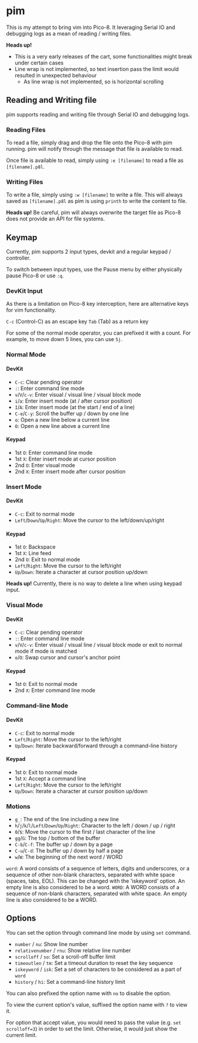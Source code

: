 # pim

This is my attempt to bring vim into Pico-8. It leveraging Serial IO and debugging logs as a mean of reading / writing files.

**Heads up!**
- This is a very early releases of the cart, some functionalities might break under certain cases
- Line wrap is not implemented, so text insertion pass the limit would resulted in unexpected behaviour
  - As line wrap is not implemented, so is horizontal scrolling

## Reading and Writing file

pim supports reading and writing file through Serial IO and debugging logs.

### Reading Files

To read a file, simply drag and drop the file onto the Pico-8 with pim running. pim will notify through the message that file is available to read.

Once file is available to read, simply using `:e [filename]` to read a file as `[filename].p8l`.

### Writing Files

To write a file, simply using `:w [filename]` to write a file. This will always saved as `[filename].p8l` as pim is using `printh` to write the content to file.

**Heads up!** Be careful, pim will always overwrite the target file as Pico-8 does not provide an API for file systems.

## Keymap

Currently, pim supports 2 input types, devkit and a regular keypad / controller.

To switch between input types, use the Pause menu by either physically pause Pico-8 or use `:q`.

### DevKit Input

As there is a limitation on Pico-8 key interception, here are alternative keys for vim functionality.

`C-c` (Control-C) as an escape key
`Tab` (Tab) as a return key

For some of the normal mode operator, you can prefixed it with a count. For example, to move down 5 lines, you can use `5j`.

### Normal Mode

#### DevKit

- `C-c`: Clear pending operator
- `:`: Enter command line mode
- `v`/`V`/`c-v`: Enter visual / visual line / visual block mode
- `i`/`a`: Enter insert mode (at / after cursor position)
- `I`/`A`: Enter insert mode (at the start / end of a line)
- `C-e`/`C-y`: Scroll the buffer up / down by one line
- `o`: Open a new line below a current line
- `O`: Open a new line above a current line

#### Keypad

- 1st `O`: Enter command line mode
- 1st `X`: Enter insert mode at cursor position
- 2nd `O`: Enter visual mode
- 2nd `X`: Enter insert mode after cursor position

### Insert Mode

#### DevKit

- `C-c`: Exit to normal mode
- `Left`/`Down`/`Up`/`Right`: Move the cursor to the left/down/up/right

#### Keypad

- 1st `O`: Backspace
- 1st `X`: Line feed
- 2nd `O`: Exit to normal mode
- `Left`/`Right`: Move the cursor to the left/right
- `Up`/`Down`: Iterate a character at cursor position up/down

**Heads up!** Currently, there is no way to delete a line when using keypad input.

### Visual Mode

#### DevKit

- `C-c`: Clear pending operator
- `:`: Enter command line mode
- `v`/`V`/`c-v`: Enter visual / visual line / visual block mode or exit to normal mode if mode is matched
- `o`/`O`: Swap cursor and cursor's anchor point

#### Keypad

- 1st `O`: Exit to normal mode
- 2nd `X`: Enter command line mode

### Command-line Mode

#### DevKit

- `C-c`: Exit to normal mode
- `Left`/`Right`: Move the cursor to the left/right
- `Up`/`Down`: Iterate backward/forward through a command-line history

#### Keypad

- 1st `O`: Exit to normal mode
- 1st `X`: Accept a command line
- `Left`/`Right`: Move the cursor to the left/right
- `Up`/`Down`: Iterate a character at cursor position up/down

### Motions
- `g_`: The end of the line including a new line
- `h`/`j`/`k`/`l`/`Left`/`Down`/`Up`/`Right`: Character to the left / down / up / right
- `0`/`$`: Move the cursor to the first / last character of the line
- `gg`/`G`: The top / bottom of the buffer
- `C-b`/`C-f`: The buffer up / down by a page
- `C-u`/`C-d`: The buffer up / down by half a page
- `w`/`W`: The beginning of the next word / WORD

`word`: A word consists of a sequence of letters, digits and underscores, or a sequence of other non-blank characters, separated with white space (spaces, tabs, EOL).  This can be changed with the 'iskeyword' option. An empty line is also considered to be a word.
`WORD`: A WORD consists of a sequence of non-blank characters, separated with white space. An empty line is also considered to be a WORD.

## Options

You can set the option through command line mode by using `set` command.

- `number` / `nu`: Show line number
- `relativenumber` / `rnu`: Show relative line number
- `scrolloff` / `so`: Set a scroll-off buffer limit
- `timeoutlen` / `tm`: Set a timeout duration to reset the key sequence
- `iskeyword` / `isk`: Set a set of characters to be considered as a part of `word`
- `history` / `hi`: Set a command-line history limit

You can also prefixed the option name with `no` to disable the option.

To view the current option's value, suffixed the option name with `?` to view it.

For option that accept value, you would need to pass the value (e.g. `set scrolloff=3`) in order to set the limit. Otherwise, it would just show the current limit.
